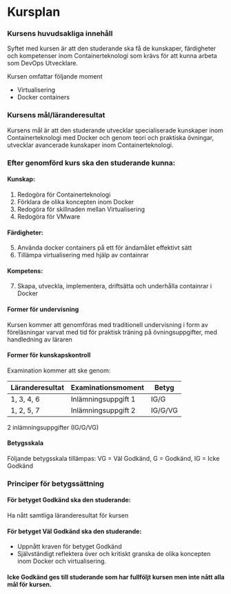 # Kursplan

### Kursens huvudsakliga innehåll

Syftet med kursen är att den studerande ska få de kunskaper, färdigheter och kompetenser inom Containerteknologi som
krävs för att kunna arbeta som DevOps Utvecklare.

Kursen omfattar följande moment

- Virtualisering
- Docker containers

### Kursens mål/läranderesultat

Kursens mål är att den studerande utvecklar specialiserade kunskaper inom Containerteknologi med Docker och genom teori
och praktiska övningar, utvecklar avancerade kunskaper inom Containerteknologi.

### Efter genomförd kurs ska den studerande kunna:

#### Kunskap:

1. Redogöra för Containerteknologi
2. Förklara de olika koncepten inom Docker
3. Redogöra för skillnaden mellan Virtualisering
4. Redogöra för VMware

#### Färdigheter:

5. Använda docker containers på ett för ändamålet effektivt sätt
6. Tillämpa virtualisering med hjälp av containrar

#### Kompetens:

7. Skapa, utveckla, implementera, driftsätta och underhålla containrar i Docker

#### Former för undervisning

Kursen kommer att genomföras med traditionell undervisning i form av föreläsningar varvat med tid för praktisk träning
på övningsuppgifter, med handledning av läraren

#### Former för kunskapskontroll

Examination kommer att ske genom:  

| Läranderesultat | Examinationsmoment  | Betyg    |
| --------------- | ------------------- | -------- |
| 1, 3, 4, 6      | Inlämningsuppgift 1 | IG/G     |
| 1, 2, 5, 7      | Inlämningsuppgift 2 | IG/G/VG  |

2 inlämningsuppgifter (IG/G/VG)

#### Betygsskala

Följande betygsskala tillämpas:
VG = Väl Godkänd, G = Godkänd, IG = Icke Godkänd 

### Principer för betygssättning 

#### För betyget Godkänd ska den studerande:

Ha nått samtliga läranderesultat för kursen

#### För betyget Väl Godkänd ska den studerande:

- Uppnått kraven för betyget Godkänd
- Självständigt reflektera över och kritiskt granska de olika koncepten inom Docker och virtualisering.

#### Icke Godkänd ges till studerande som har fullföljt kursen men inte nått alla mål för kursen. 
